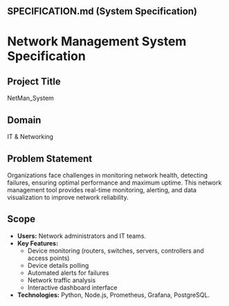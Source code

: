 ## SPECIFICATION.md (System Specification)

# Network Management System Specification

## Project Title
NetMan_System

## Domain
IT & Networking

## Problem Statement
Organizations face challenges in monitoring network health, detecting failures, ensuring optimal performance and maximum uptime. This network management tool provides real-time monitoring, alerting, and data visualization to improve network reliability.

## Scope
- **Users:** Network administrators and IT teams.
- **Key Features:**
  - Device monitoring (routers, switches, servers, controllers and access points)
  - Device details polling
  - Automated alerts for failures
  - Network traffic analysis
  - Interactive dashboard interface
- **Technologies:** Python, Node.js, Prometheus, Grafana, PostgreSQL.
